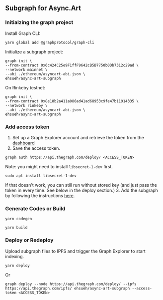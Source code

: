 ## Subgraph for Async.Art

### Initialzing the graph project

Install Graph CLI:

```
yarn global add @graphprotocol/graph-cli
```

Initialize a subgraph project:

```
graph init \
--from-contract 0x6c424C25e9F1ffF9642cB5B7750b0Db7312c29ad \
--network mainnet \
--abi ./ethereum/asyncart-abi.json \
ehsueh/async-art-subgraph
```

On Rinkeby testnet:

```
graph init \
--from-contract 0x8e18b2a411a086ad41ad68953c9fe47b11914335 \
--network rinkeby \
--abi ./ethereum/asyncart-abi.json \
ehsueh/async-art-subgraph
```

### Add access token 

1. Set up a Graph Explorer account and retrieve the token from the [dashboard](https://thegraph.com/explorer/dashboard) 
2. Save the access token.
```
graph auth https://api.thegraph.com/deploy/ <ACCESS_TOKEN>
```
Note: you might need to install `libsecret-1-dev` first.
```
sudo apt install libsecret-1-dev
```
If that doesn't work, you can still run without stored key (and just pass the token in every time. See below in the deploy section.)
3. Add the subgraph by following the instructions [here](https://thegraph.com/docs/deploy-a-subgraph#create-the-subgraph).

### Generate Codes or Build

```
yarn codegen
```

``` 
yarn build
```

### Deploy or Redeploy

Upload subgraph files to IPFS and trigger the Graph Explorer to start indexing.

```
yarn deploy 
```

Or

```
graph deploy --node https://api.thegraph.com/deploy/ --ipfs https://api.thegraph.com/ipfs/ ehsueh/async-art-subgraph --access-token <ACCESS_TOKEN>
```